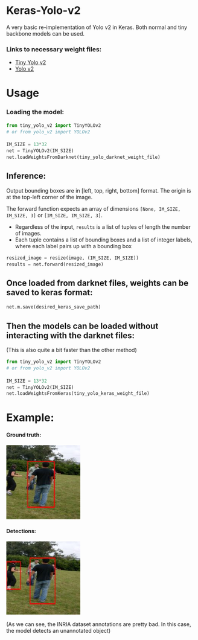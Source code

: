 # Keras-Yolo-v2
A very basic re-implementation of Yolo v2 in Keras.
Both normal and tiny backbone models can be used. 

### Links to necessary weight files:
- [Tiny Yolo v2](https://pjreddie.com/media/files/yolov2-tiny-voc.weights)
- [Yolo v2](https://pjreddie.com/media/files/yolov2-voc.weights)

# Usage

### Loading the model:
```py
from tiny_yolo_v2 import TinyYOLOv2
# or from yolo_v2 import YOLOv2

IM_SIZE = 13*32
net = TinyYOLOv2(IM_SIZE)
net.loadWeightsFromDarknet(tiny_yolo_darknet_weight_file)
```
## Inference:
Output bounding boxes are in [left, top, right, bottom] format. The origin is at the top-left corner of the image. 

The forward function expects an array of dimensions `[None, IM_SIZE, IM_SIZE, 3]` or `[IM_SIZE, IM_SIZE, 3]`. 

- Regardless of the input, `results` is a list of tuples of length the number of images. 
- Each tuple contains a list of bounding boxes and a list of integer labels, where each label pairs up with a bounding box
```py
resized_image = resize(image, (IM_SIZE, IM_SIZE))
results = net.forward(resized_image)
```

## Once loaded from darknet files, weights can be saved to keras format:
```py
net.m.save(desired_keras_save_path)
```

## Then the models can be loaded without interacting with the darknet files:
(This is also quite a bit faster than the other method)
```py
from tiny_yolo_v2 import TinyYOLOv2
# or from yolo_v2 import YOLOv2

IM_SIZE = 13*32
net = TinyYOLOv2(IM_SIZE)
net.loadWeightsFromKeras(tiny_yolo_keras_weight_file)
```

# Example:

#### Ground truth:
![alt text](images/example_ground_truth.JPG)

#### Detections:
![alt text](images/example_detection.JPG)

(As we can see, the INRIA dataset annotations are pretty bad. In this case, the model detects an unannotated object)